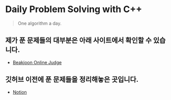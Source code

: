 # Daily Problem Solving with C++
> One algorithm a day.

## 제가 푼 문제들의 대부분은 아래 사이트에서 확인할 수 있습니다.
* [Beakjoon Online Judge](https://www.acmicpc.net/)

## 깃허브 이전에 푼 문제들을 정리해놓은 곳입니다. 
* [Notion](https://chalk-dodo-090.notion.site/4f8a8678501a4bf0b0894cfc8af95505?v=8358b2e837c64671a96178f50dc7fa17)

